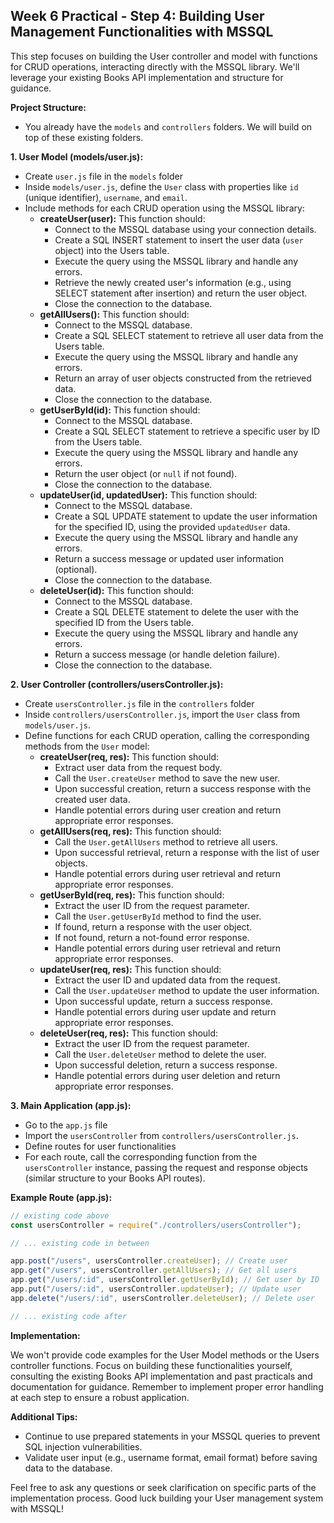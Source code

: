 ## Week 6 Practical - Step 4: Building User Management Functionalities with MSSQL

This step focuses on building the User controller and model with functions for CRUD operations, interacting directly with the MSSQL library. We'll leverage your existing Books API implementation and structure for guidance.

**Project Structure:**

- You already have the `models` and `controllers` folders. We will build on top of these existing folders.

**1. User Model (models/user.js):**

- Create `user.js` file in the `models` folder
- Inside `models/user.js`, define the `User` class with properties like `id` (unique identifier), `username`, and `email`.
- Include methods for each CRUD operation using the MSSQL library:
  - **createUser(user):** This function should:
    - Connect to the MSSQL database using your connection details.
    - Create a SQL INSERT statement to insert the user data (`user` object) into the Users table.
    - Execute the query using the MSSQL library and handle any errors.
    - Retrieve the newly created user's information (e.g., using SELECT statement after insertion) and return the user object.
    - Close the connection to the database.
  - **getAllUsers():** This function should:
    - Connect to the MSSQL database.
    - Create a SQL SELECT statement to retrieve all user data from the Users table.
    - Execute the query using the MSSQL library and handle any errors.
    - Return an array of user objects constructed from the retrieved data.
    - Close the connection to the database.
  - **getUserById(id):** This function should:
    - Connect to the MSSQL database.
    - Create a SQL SELECT statement to retrieve a specific user by ID from the Users table.
    - Execute the query using the MSSQL library and handle any errors.
    - Return the user object (or `null` if not found).
    - Close the connection to the database.
  - **updateUser(id, updatedUser):** This function should:
    - Connect to the MSSQL database.
    - Create a SQL UPDATE statement to update the user information for the specified ID, using the provided `updatedUser` data.
    - Execute the query using the MSSQL library and handle any errors.
    - Return a success message or updated user information (optional).
    - Close the connection to the database.
  - **deleteUser(id):** This function should:
    - Connect to the MSSQL database.
    - Create a SQL DELETE statement to delete the user with the specified ID from the Users table.
    - Execute the query using the MSSQL library and handle any errors.
    - Return a success message (or handle deletion failure).
    - Close the connection to the database.

**2. User Controller (controllers/usersController.js):**

- Create `usersController.js` file in the `controllers` folder
- Inside `controllers/usersController.js`, import the `User` class from `models/user.js`.
- Define functions for each CRUD operation, calling the corresponding methods from the `User` model:
  - **createUser(req, res):** This function should:
    - Extract user data from the request body.
    - Call the `User.createUser` method to save the new user.
    - Upon successful creation, return a success response with the created user data.
    - Handle potential errors during user creation and return appropriate error responses.
  - **getAllUsers(req, res):** This function should:
    - Call the `User.getAllUsers` method to retrieve all users.
    - Upon successful retrieval, return a response with the list of user objects.
    - Handle potential errors during user retrieval and return appropriate error responses.
  - **getUserById(req, res):** This function should:
    - Extract the user ID from the request parameter.
    - Call the `User.getUserById` method to find the user.
    - If found, return a response with the user object.
    - If not found, return a not-found error response.
    - Handle potential errors during user retrieval and return appropriate error responses.
  - **updateUser(req, res):** This function should:
    - Extract the user ID and updated data from the request.
    - Call the `User.updateUser` method to update the user information.
    - Upon successful update, return a success response.
    - Handle potential errors during user update and return appropriate error responses.
  - **deleteUser(req, res):** This function should:
    - Extract the user ID from the request parameter.
    - Call the `User.deleteUser` method to delete the user.
    - Upon successful deletion, return a success response.
    - Handle potential errors during user deletion and return appropriate error responses.

**3. Main Application (app.js):**

- Go to the `app.js` file
- Import the `usersController` from `controllers/usersController.js`.
- Define routes for user functionalities
- For each route, call the corresponding function from the `usersController` instance, passing the request and response objects (similar structure to your Books API routes).

**Example Route (app.js):**

```javascript
// existing code above
const usersController = require("./controllers/usersController");

// ... existing code in between

app.post("/users", usersController.createUser); // Create user
app.get("/users", usersController.getAllUsers); // Get all users
app.get("/users/:id", usersController.getUserById); // Get user by ID
app.put("/users/:id", usersController.updateUser); // Update user
app.delete("/users/:id", usersController.deleteUser); // Delete user

// ... existing code after
```

**Implementation:**

We won't provide code examples for the User Model methods or the Users controller functions. Focus on building these functionalities yourself, consulting the existing Books API implementation and past practicals and documentation for guidance. Remember to implement proper error handling at each step to ensure a robust application.

**Additional Tips:**

- Continue to use prepared statements in your MSSQL queries to prevent SQL injection vulnerabilities.
- Validate user input (e.g., username format, email format) before saving data to the database.

Feel free to ask any questions or seek clarification on specific parts of the implementation process. Good luck building your User management system with MSSQL!
